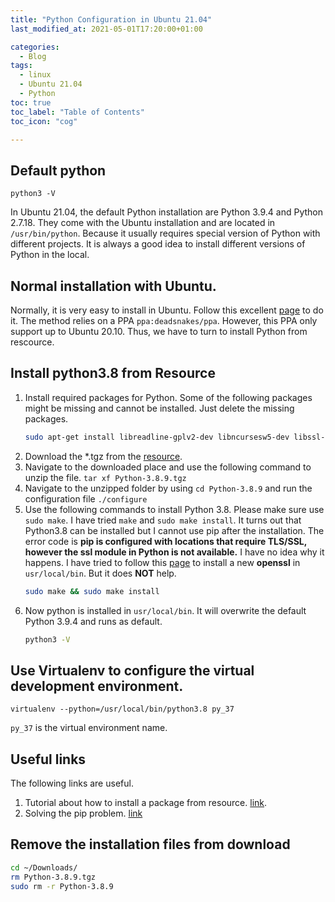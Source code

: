 ```yaml
---
title: "Python Configuration in Ubuntu 21.04"
last_modified_at: 2021-05-01T17:20:00+01:00

categories:
  - Blog
tags:
  - linux
  - Ubuntu 21.04
  - Python
toc: true
toc_label: "Table of Contents"
toc_icon: "cog"

---
```


## Default python
```
python3 -V
```
In Ubuntu 21.04, the default Python installation are Python 3.9.4 and Python 2.7.18. They come with the Ubuntu installation and are located in `/usr/bin/python`. Because it usually requires special version of Python with different projects. It is always a good idea to install different versions of Python in the local. 

## Normal installation with Ubuntu. 
Normally, it is very easy to install in Ubuntu. Follow this excellent [page](https://medium.com/analytics-vidhya/how-to-install-and-switch-between-different-python-versions-in-ubuntu-16-04-dc1726796b9b) to do it. The method relies on a PPA `ppa:deadsnakes/ppa`. However, this PPA only support up to Ubuntu 20.10. Thus, we have to turn to install Python from rescource. 

## Install python3.8 from Resource
1. Install required packages for Python. Some of the following packages might be missing and cannot be installed. Just delete the missing packages. 
   ```bash
   sudo apt-get install libreadline-gplv2-dev libncursesw5-dev libssl-dev libsqlite3-dev tk-dev libgdbm-dev libc6-dev libbz2-dev
   ```
2. Download the *.tgz from the [resource](https://www.python.org/downloads/source/). 
3. Navigate to the downloaded place and use the following command to unzip the file. `tar xf Python-3.8.9.tgz`
4. Navigate to the unzipped folder by using `cd Python-3.8.9` and run the configuration file `./configure`
5. Use the following commands to install Python 3.8. Please make sure use `sudo make`. I have tried `make` and `sudo make install`. It turns out that Python3.8 can be installed but I cannot use pip after the installation. The error code is **pip is configured with locations that require TLS/SSL, however the ssl module in Python is not available.** I have no idea why it happens. I have tried to follow this [page](https://help.dreamhost.com/hc/en-us/articles/360001435926-Installing-OpenSSL-locally-under-your-username) to install a new **openssl** in `usr/local/bin`. But it does **NOT** help. 
   ```bash
   sudo make && sudo make install
   ```
6. Now python is installed in `usr/local/bin`. It will overwrite the default Python 3.9.4 and runs as default. 
   ```bash
   python3 -V
   ```

## Use Virtualenv to configure the virtual development environment. 
```
virtualenv --python=/usr/local/bin/python3.8 py_37
```
`py_37` is the virtual environment name. 


## Useful links
The following links are useful. 
1. Tutorial about how to install a package from resource. [link](https://passingcuriosity.com/2015/installing-python-from-source/).
2. Solving the pip problem. [link](https://askubuntu.com/questions/1164352/cannot-use-pip-ubuntu-pip-is-configured-with-locations-that-require-tls-ssl)

## Remove the installation files from download
```bash
cd ~/Downloads/
rm Python-3.8.9.tgz
sudo rm -r Python-3.8.9
```
